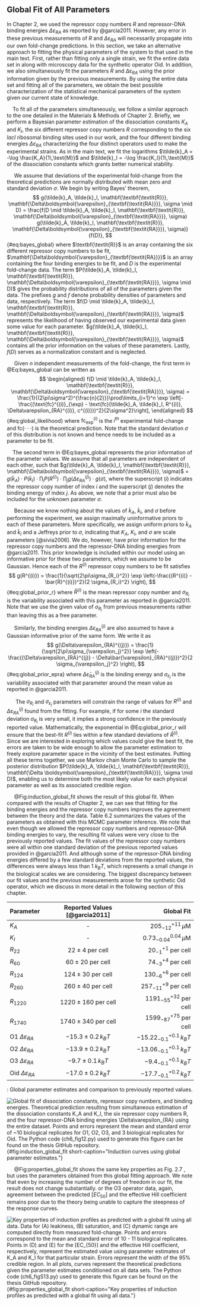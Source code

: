 ## Global Fit of All Parameters

In Chapter 2, we used the repressor copy numbers $R$ and
repressor-DNA binding energies $\Delta\varepsilon_{RA}$ as reported by
@garcia2011. However, any error in these previous measurements of $R$ and
$\Delta\varepsilon_{RA}$ will necessarily propagate into our own
fold-change predictions. In this section, we take an alternative approach
to fitting the physical parameters of the system to that used in the
main text. First, rather than fitting only a single strain, we fit the
entire data set in along with microscopy data for the synthetic operator
Oid. In addition, we also
simultaneously fit the parameters $R$ and $\Delta\varepsilon_{RA}$
using the prior information given by the previous measurements. By using
the entire data set and fitting all of the parameters, we obtain the
best possible characterization of the statistical mechanical parameters
of the system given our current state of knowledge. 

&nbsp;&nbsp;&nbsp;&nbsp;To fit all of the parameters simultaneously, we
follow a similar approach to the one detailed in the Materials \& Methods of
Chapter 2. Briefly, we perform a Bayesian parameter estimation of the
dissociation constants $K_A$ and $K_I$, the six different repressor copy
numbers $R$ corresponding to the six *lacI* ribosomal binding sites used in
our work, and the four different binding energies $\Delta \varepsilon_{RA}$
characterizing the four distinct operators used to make the experimental
strains. As in the main text, we fit the logarithms $\tilde{k}_A = -\log
\frac{K_A}{1\,\text{M}}$ and $\tilde{k}_I = -\log \frac{K_I}{1\,\text{M}}$ of
the dissociation constants which grants better numerical stability.

&nbsp;&nbsp;&nbsp;&nbsp;&nbsp;We assume that deviations of the experimental fold-change from
the theoretical predictions are normally distributed with mean zero and
standard deviation $\sigma$. We begin by writing Bayes’ theorem,
$$
g(\tilde{k}_A, \tilde{k}_I, \mathbf{\textbf{\textit{R}}},
  \mathbf{\Delta\boldsymbol{\varepsilon}_{\textbf{\textit{RA}}}}, \sigma \mid D) =
  \frac{f(D \mid \tilde{k}_A, \tilde{k}_I, \mathbf{\textbf{\textit{R}}},
  \mathbf{\Delta\boldsymbol{\varepsilon}_{\textbf{\textit{RA}}}}, \sigma) g(\tilde{k}_A,
  \tilde{k}_I, \mathbf{\textbf{\textit{R}}},
  \mathbf{\Delta\boldsymbol{\varepsilon}_{\textbf{\textit{RA}}}},
  \sigma)}{f(D)},
$${#eq:bayes_global}
where $\textbf{\textit{R}}$ is an array
containing the six different repressor copy numbers to be fit,
$\mathbf{\Delta\boldsymbol{\varepsilon}_{\textbf{\textit{RA}}}}$ is an
array containing the four binding energies to be fit, and $D$ is the
experimental fold-change data. The term $P(\tilde{k}_A, \tilde{k}_I,
\mathbf{\textbf{\textit{R}}},
\mathbf{\Delta\boldsymbol{\varepsilon}_{\textbf{\textit{RA}}}}, \sigma \mid D)$
gives the probability distributions of all of the parameters given the
data. The prefixes $g$ and $f$ denote probability densities of parameters and
data, respectively. The term
$f(D \mid \tilde{k}_A, \tilde{k}_I, \mathbf{\textbf{\textit{R}}},
\mathbf{\Delta\boldsymbol{\varepsilon}_{\textbf{\textit{RA}}}}, \sigma)$
represents the likelihood of having observed our experimental data given
some value for each parameter. $g(\tilde{k}_A, \tilde{k}_I,
\mathbf{\textbf{\textit{R}}},
\mathbf{\Delta\boldsymbol{\varepsilon}_{\textbf{\textit{RA}}}}, \sigma)$
contains all the prior information on the values of these parameters.
Lastly, $f(D)$ serves as a normalization constant and is neglected.


&nbsp;&nbsp;&nbsp;&nbsp;&nbsp;Given $n$ independent measurements of the
fold-change, the first term in @Eq:bayes_global can be written as
$$
\begin{aligned}
    f(D \mid \tilde{k}_A, \tilde{k}_I, \mathbf{\textbf{\textit{R}}},
    \mathbf{\Delta\boldsymbol{\varepsilon}_{\textbf{\textit{RA}}}}, \sigma) =
    \frac{1}{(2\pi\sigma^2)^{\frac{n}{2}}}\prod\limits_{i=1}^n \exp
    \left[-\frac{(\text{fc}^{(i)}_{\exp} - \text{fc}(\tilde{k}_A, \tilde{k}_I,
    R^{(i)}, \Delta\varepsilon_{RA}^{(i)}, c^{(i)}))^2}{2\sigma^2}\right],
\end{aligned}
$${#eq:global_likelihood} 
where $\text{fc}^{(i)}_{\text{exp}}$ is the $i^{\text{th}}$ experimental
fold-change and $\text{fc}(\cdot\cdot\cdot)$ is the theoretical
prediction. Note that the standard deviation $\sigma$ of this
distribution is not known and hence needs to be included as a parameter
to be fit.

&nbsp;&nbsp;&nbsp;&nbsp;The second term in @Eq:bayes_global represents the prior information of the parameter
values. We assume that all parameters are independent of each other, such
that $g(\tilde{k}_A, \tilde{k}_I, \mathbf{\textbf{\textit{R}}},
\mathbf{\Delta\boldsymbol{\varepsilon}_{\textbf{\textit{RA}}}}, \sigma)$ =
$g(\tilde{k}_A ) \cdot P(\tilde{k}_I ) \cdot \prod_i P(R^{(i)}) \cdot \prod_j
g(\Delta\varepsilon_{RA}^{(j)}) \cdot g(\sigma),$ where the superscript
$(i)$ indicates the repressor copy number of index $i$ and the
superscript $(j)$ denotes the binding energy of index $j$. As above,
we note that a prior must also be included for the unknown parameter
$\sigma$.

&nbsp;&nbsp;&nbsp;&nbsp;&nbsp;Because we know nothing about the values of $\tilde{k}_A$,
$\tilde{k}_I$, and $\sigma$ before performing the experiment, we
assign maximally uninformative priors to each of these parameters. More
specifically, we assign uniform priors to $\tilde{k}_A$ and
$\tilde{k}_I$ and a Jeffreys prior to $\sigma$, indicating that
$K_A$, $K_I$, and $\sigma$ are scale parameters [@sivia2006]. We do, however,
have prior information for the repressor copy numbers and the
repressor-DNA binding energies from @garcia2011. This prior knowledge is included
within our model using an informative prior for these two parameters,
which we assume to be Gaussian. Hence each of the $R^{(i)}$ repressor
copy numbers to be fit satisfies 
$$
g(R^{(i)}) = \frac{1}{\sqrt{2\pi\sigma_{R_i}^2}} \exp \left(-\frac{(R^{(i)} -
    \bar{R}^{(i)})^2}{2 \sigma_{R_i}^2} \right),
$${#eq:global_prior_r}
where $\bar{R}^{(i)}$ is the mean repressor copy number and $\sigma_{R_i}$
is the variability associated with this parameter as reported in @garcia2011. Note
that we use the given value of $\sigma_{R_i}$ from previous
measurements rather than leaving this as a free parameter.

&nbsp;&nbsp;&nbsp;&nbsp;&nbsp;Similarly, the binding energies $\Delta\varepsilon_{RA}^{(j)}$ are
also assumed to have a Gaussian informative prior of the same form. We
write it as
$$
g(\Delta\varepsilon_{RA}^{(j)}) = \frac{1}{\sqrt{2\pi\sigma_{\varepsilon_j}^2}}
\exp \left(- \frac{(\Delta\varepsilon_{RA}^{(j)} -
    \Delta\bar{\varepsilon}_{RA}^{(j)})^2}{2 \sigma_{\varepsilon_j}^2} \right),
$${#eq:global_prior_epra}
where $\Delta\bar{\varepsilon}_{RA}^{(j)}$ is the binding energy and
$\sigma_{\varepsilon_j}$ is the variability associated with that
parameter around the mean value as reported in @garcia2011.

&nbsp;&nbsp;&nbsp;&nbsp;&nbsp; The $\sigma_{R_i}$ and $\sigma_{\varepsilon_j}$ parameters will
constrain the range of values for $R^{(i)}$ and
$\Delta\varepsilon_{RA}^{(j)}$ found from the fitting. For example, if
for some $i$ the standard deviation $\sigma_{R_i}$ is very small, it
implies a strong confidence in the previously reported value.
Mathematically, the exponential in @Eq:global_prior_r will ensure that the best-fit
$R^{(i)}$ lies within a few standard deviations of $\bar{R}^{(i)}$.
Since we are interested in exploring which values could give the best
fit, the errors are taken to be wide enough to allow the parameter
estimation to freely explore parameter space in the vicinity of the best
estimates. Putting all these terms together, we use Markov chain Monte
Carlo to sample the posterior distribution
$P(\tilde{k}_A, \tilde{k}_I, \mathbf{\textbf{\textit{R}}},
\mathbf{\Delta \boldsymbol{\varepsilon}_{\textbf{\textit{RA}}}}, \sigma \mid
D)$, enabling us to determine both the most likely value for each
physical parameter as well as its associated credible region. 

&nbsp;&nbsp;&nbsp;&nbsp;&nbsp;@Fig:induction_global_fit shows the result of
this global fit. When compared with the results of Chapter 2, we can see that fitting for the binding
energies and the repressor copy numbers improves the agreement between the
theory and the data. Table 6.2 summarizes the values of the parameters as
obtained with this MCMC parameter inference. We note that even though we
allowed the repressor copy numbers and repressor-DNA binding energies to
vary, the resulting fit values were very close to the previously reported
values. The fit values of the repressor copy numbers were all within one
standard deviation of the previous reported values provided in @garcia2011.
And although some of the repressor-DNA binding energies differed by a few
standard deviations from the reported values, the differences were always
less than $1~k_BT$, which represents a small change in the biological scales
we are considering. The biggest discrepancy between our fit values and the
previous measurements arose for the synthetic Oid operator, which we discuss
in more detail in the following section of this chapter.

| **Parameter** | **Reported Values** [@garcia2011] | **Global Fit**|
|:--|:--:|--:|
| $K_A$ | - | $205^{+11}_{-12}\,\mu$M |
| $K_I$ | - | $0.73^{0.04}_{-0.04}\,\mu$M |
| $R_{22}$ | $22 \pm 4$ per cell | $20^{+1}_{-1}$ per cell|
| $R_{60}$ | $60 \pm 20$ per cell | $74^{+4}_{-3}$ per cell|
| $R_{124}$ | $124 \pm 30$ per cell | $130^{+6}_{-6}$ per cell|
| $R_{260}$ | $260 \pm 40$ per cell | $257^{+9}_{-11}$ per cell|
| $R_{1220}$ | $1220 \pm 160$ per cell | $1191^{+32}_{-55}$ per cell|
| $R_{1740}$ | $1740 \pm 340$ per cell | $1599^{+75}_{-87}$ per cell|
| O1 $\Delta\varepsilon_{RA}$ | $-15.3 \pm 0.2\,k_BT$ | $-15.22^{+0.1}_{-0.1}\, k_BT$ | 
| O2 $\Delta\varepsilon_{RA}$ | $-13.9\pm 0.2 \, k_BT$| $-13.06^{+0.1}_{-0.1}\, k_BT$ |
| O3 $\Delta\varepsilon_{RA}$ | $-9.7\pm 0.1\, k_BT$ | $-9.4^{+0.1}_{-0.1}\, k_BT$ |
| Oid $\Delta\varepsilon_{RA}$| $-17.0 \pm 0.2\, k_BT$| $-17.7^{+0.2}_{-0.1}\, k_BT$ |
: Global parameter estimates and comparison to previously reported values. 

![**Global fit of dissociation constants, repressor copy numbers, and binding
energies.** Theoretical prediction resulting from simultaneous estimation of
the dissociation constants $K_A$ and $K_I$, the six repressor copy numbers $R$,
and the four repressor-DNA binding energies $\Delta\varepsilon_{RA}$ using the
entire dataset. Points and errors represent the mean and standard error of ~10
biological replicates for O1, O2, O3, and 3 biological replicates for
Oid. The [Python code (`ch6_fig12.py`)](https://github.com/gchure/phd/blob/master/src/chapter_06/code/ch6_figS12.py) used to generate this figure can be found on the thesis [GitHub
repository](https://github.com/gchure/phd).](ch6_figS12){#fig:induction_global_fit short-caption="Induction curves
using global parameter estimates."}


&nbsp;&nbsp;&nbsp;&nbsp;&nbsp;@Fig:properties_global_fit shows the same key properties as Fig. 2.7 , but
uses the parameters obtained from this global fitting approach. We note that
even by increasing the number of degrees of freedom in our fit, the result
does not change substantially. or the O3 operator data, again,
agreement between the predicted $[EC_{50}]$ and the effective Hill
coefficient remains poor due to the theory being unable to capture the steepness
of the response curves.

![**Key properties of induction profiles as predicted with a global fit using all
data.** Data for (A) leakiness, (B) saturation, and (C) dynamic range are
computed directly from measured fold-change. Points and errors correspond to the
mean and standard error of 10 - 11 biological replicates. Points in (D) and (E)
for the [EC$_{50}$] and the effective Hill coefficient, respectively, represent
the estimated value using parameter estimates of $K_A$ and $K_I$ for that
particular strain. Errors represent the width of the 95\% credible region. In
all plots, curves represent the theoretical predictions given the parameter
estimates conditioned on all data sets. The [Python code
(`ch6_figS13.py`)](https://github.com/gchure/phd/blob/master/src/chapter_06/code/ch6_figS13.py)
used to generate this figure can be found on the thesis
[GitHub repository](https://github.com/gchure/phd).](ch6_figS13){#fig:properties_global_fit
short-caption="Key properties of induction profiles as predicted with a global
fit using all data."}
